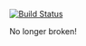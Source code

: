 [![Build Status](https://travis-ci.org/jareddickman/travis-broken-example.svg?branch=master)](https://travis-ci.org/jareddickman/travis-broken-example)

No longer broken!
